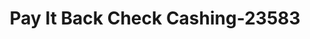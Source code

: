 ---
f_zip-code: 90640
f_state-code: CA
title: Pay It Back Check Cashing-23583
f_phone: 323-725-1493
f_city-only: Montebello
f_address: 1100 Washington Blvd Montebello
f_location-unique-id: '23583'
slug: pay-it-back-check-cashing-23583
updated-on: '2024-05-30T13:46:58.046Z'
created-on: '2024-05-30T13:36:59.803Z'
published-on: '2024-05-30T13:54:32.469Z'
f_city-state: cms/city/montebello-ca.md
f_company: cms/company/pay-it-back-check-cashing.md
f_state: cms/state/california.md
layout: '[payday-loan].html'
tags: payday-loan
---